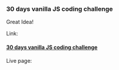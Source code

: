 ### 30 days vanilla JS coding challenge
Great Idea!

Link:
#### [30 days vanilla JS coding challenge](https://javascript30.com/)

Live page: 